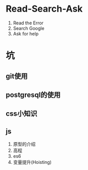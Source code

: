# Read-Search-Ask

1. Read the Error
2. Search Google
3. Ask for help

# 坑

## git使用
## postgresql的使用
## css小知识
## js
1. 原型的介绍
2. 高程
3. es6
4. 变量提升(Hoisting)